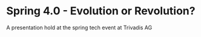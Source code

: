 Spring 4.0 - Evolution or Revolution?
=====================================
A presentation hold at the spring tech event at Trivadis AG
